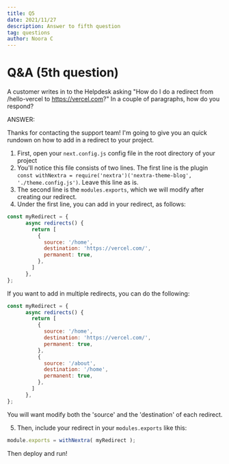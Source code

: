 ```yaml
---
title: Q5
date: 2021/11/27
description: Answer to fifth question
tag: questions
author: Noora C
---
```


# Q&A (5th question)

A customer writes in to the Helpdesk asking "How do I do a redirect from /hello-vercel to https://vercel.com?" In a couple of paragraphs, how do you respond? 

ANSWER:

Thanks for contacting the support team! I'm going to give you an quick rundown on how to add in a redirect to your project. 

1. First, open your `next.config.js` config file in the root directory of your project
2. You'll notice this file consists of two lines. The first line is the plugin `const withNextra = require('nextra')('nextra-theme-blog', './theme.config.js')`. Leave this line as is. 
3. The second line is the `modules.exports`, which we will modify after creating our redirect.
4. Under the first line, you can add in your redirect, as follows:

```jsx highlight=4,6-8
const myRedirect = {
      async redirects() {
        return [
          {
            source: '/home',
            destination: 'https://vercel.com/',
            permanent: true,
          },
        ]
      },
};
```

If you want to add in multiple redirects, you can do the following:

```jsx highlight=4,6-8
const myRedirect = {
      async redirects() {
        return [
          {
            source: '/home',
            destination: 'https://vercel.com/',
            permanent: true,
          },
          {
            source: '/about',
            destination: '/home',
            permanent: true,
          },
        ]
      },
};
```

You will want modify both the 'source' and the 'destination' of each redirect. 

5. Then, include your redirect in your `modules.exports` like this: 
```jsx highlight=4,6-8
module.exports = withNextra( myRedirect );
```

Then deploy and run!
